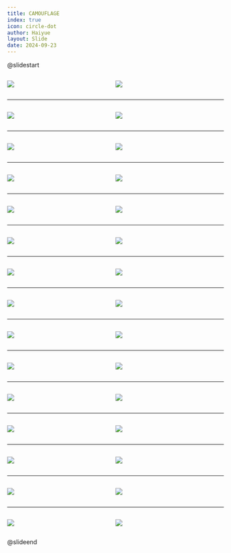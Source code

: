 ```yaml
---
title: CAMOUFLAGE
index: true
icon: circle-dot
author: Haiyue
layout: Slide
date: 2024-09-23
---
```

 
@slidestart

<div style="display:flex">
<div style="flex:1">

![](/reading/english/Level-T/CAMOUFLAGE/001.webp)
</div>
<div style="flex:1">

![](/reading/english/Level-T/CAMOUFLAGE/002.webp)
</div>
</div>

---

<div style="display:flex">
<div style="flex:1">

![](/reading/english/Level-T/CAMOUFLAGE/003.webp)
</div>
<div style="flex:1">

![](/reading/english/Level-T/CAMOUFLAGE/004.webp)
</div>
</div>

---

<div style="display:flex">
<div style="flex:1">

![](/reading/english/Level-T/CAMOUFLAGE/005.webp)
</div>
<div style="flex:1">

![](/reading/english/Level-T/CAMOUFLAGE/006.webp)
</div>
</div>

---

<div style="display:flex">
<div style="flex:1">

![](/reading/english/Level-T/CAMOUFLAGE/007.webp)
</div>
<div style="flex:1">

![](/reading/english/Level-T/CAMOUFLAGE/008.webp)
</div>
</div>

---

<div style="display:flex">
<div style="flex:1">

![](/reading/english/Level-T/CAMOUFLAGE/009.webp)
</div>
<div style="flex:1">

![](/reading/english/Level-T/CAMOUFLAGE/010.webp)
</div>
</div>

---

<div style="display:flex">
<div style="flex:1">

![](/reading/english/Level-T/CAMOUFLAGE/011.webp)
</div>
<div style="flex:1">

![](/reading/english/Level-T/CAMOUFLAGE/012.webp)
</div>
</div>

---

<div style="display:flex">
<div style="flex:1">

![](/reading/english/Level-T/CAMOUFLAGE/013.webp)
</div>
<div style="flex:1">

![](/reading/english/Level-T/CAMOUFLAGE/014.webp)
</div>
</div>

---

<div style="display:flex">
<div style="flex:1">

![](/reading/english/Level-T/CAMOUFLAGE/015.webp)
</div>
<div style="flex:1">

![](/reading/english/Level-T/CAMOUFLAGE/016.webp)
</div>
</div>

---

<div style="display:flex">
<div style="flex:1">

![](/reading/english/Level-T/CAMOUFLAGE/017.webp)
</div>
<div style="flex:1">

![](/reading/english/Level-T/CAMOUFLAGE/018.webp)
</div>
</div>

---

<div style="display:flex">
<div style="flex:1">

![](/reading/english/Level-T/CAMOUFLAGE/019.webp)
</div>
<div style="flex:1">

![](/reading/english/Level-T/CAMOUFLAGE/020.webp)
</div>
</div>

---

<div style="display:flex">
<div style="flex:1">

![](/reading/english/Level-T/CAMOUFLAGE/021.webp)
</div>
<div style="flex:1">

![](/reading/english/Level-T/CAMOUFLAGE/022.webp)
</div>
</div>

---

<div style="display:flex">
<div style="flex:1">

![](/reading/english/Level-T/CAMOUFLAGE/023.webp)
</div>
<div style="flex:1">

![](/reading/english/Level-T/CAMOUFLAGE/024.webp)
</div>
</div>

---

<div style="display:flex">
<div style="flex:1">

![](/reading/english/Level-T/CAMOUFLAGE/025.webp)
</div>
<div style="flex:1">

![](/reading/english/Level-T/CAMOUFLAGE/026.webp)
</div>
</div>

---

<div style="display:flex">
<div style="flex:1">

![](/reading/english/Level-T/CAMOUFLAGE/027.webp)
</div>
<div style="flex:1">

![](/reading/english/Level-T/CAMOUFLAGE/028.webp)
</div>
</div>

---

<div style="display:flex">
<div style="flex:1">

![](/reading/english/Level-T/CAMOUFLAGE/029.webp)
</div>
<div style="flex:1">

![](/reading/english/Level-T/CAMOUFLAGE/030.webp)
</div>
</div>

@slideend